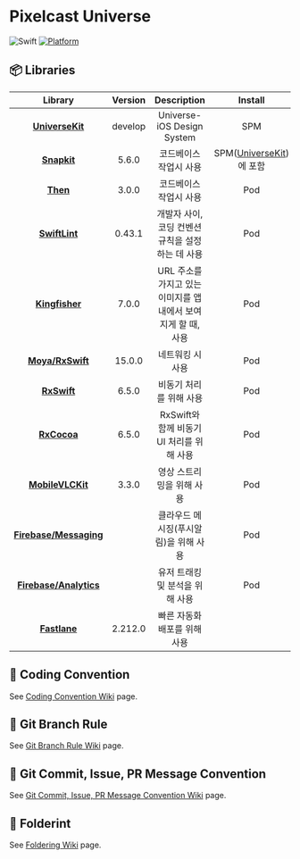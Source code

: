 # Pixelcast Universe
![Swift](https://img.shields.io/badge/Swift-5.0-orange.svg) 
[![Platform](https://img.shields.io/cocoapods/p/LFAlertController.svg?style=flat)](http://creativecommons.org/licenses/by/4.0/)  
  
## 📦 Libraries
|Library|Version|Description|Install|
|:-----:|:-----:|:-----:|:-----:|
|[**UniverseKit**](https://github.com/PXScope/UniverseKit)|develop|Universe-iOS Design System|SPM|
|[**Snapkit**](https://github.com/SnapKit/SnapKit)|5.6.0|코드베이스 작업시 사용|SPM([UniverseKit](https://github.com/PXScope/UniverseKit))에 포함|
|[**Then**](https://github.com/devxoul/Then)|3.0.0|코드베이스 작업시 사용|Pod|
|[**SwiftLint**](https://github.com/realm/SwiftLint)|0.43.1|개발자 사이, 코딩 컨벤션 규칙을 설정하는 데 사용|Pod|
|[**Kingfisher**](https://github.com/onevcat/Kingfisher)|7.0.0|URL 주소를 가지고 있는 이미지를 앱 내에서 보여지게 할 때, 사용|Pod|
|[**Moya/RxSwift**](https://github.com/Moya/Moya)|15.0.0|네트워킹 시 사용|Pod|
|[**RxSwift**](https://github.com/ReactiveX/RxSwift)|6.5.0|비동기 처리를 위해 사용|Pod|
|[**RxCocoa**](https://github.com/ReactiveX/RxSwift)|6.5.0|RxSwift와 함께 비동기 UI 처리를 위해 사용|Pod|
|[**MobileVLCKit**](https://github.com/videolan/vlckit)|3.3.0|영상 스트리밍을 위해 사용|Pod|
|[**Firebase/Messaging**](https://github.com/firebase/firebase-ios-sdk)||클라우드 메시징(푸시알림)을 위해 사용|Pod|
|[**Firebase/Analytics**](https://github.com/firebase/firebase-ios-sdk)||유저 트래킹 및 분석을 위해 사용|Pod|
|[**Fastlane**](https://github.com/fastlane/fastlane)|2.212.0|빠른 자동화 배포를 위해 사용||

## 📖 Coding Convention
See [Coding Convention Wiki](https://github.com/PXScope/Universe-iOS/wiki/Code-Convention) page.

## 🎋 Git Branch Rule
See [Git Branch Rule Wiki](https://github.com/PXScope/Universe-iOS/wiki/Branch-Rule) page.

## 🙌 Git Commit, Issue, PR Message Convention
See [Git Commit, Issue, PR Message Convention Wiki](https://github.com/PXScope/Universe-iOS/wiki/Commit,-Issue,-PR) page.

## 📁 Folderint
See [Foldering Wiki](https://github.com/PXScope/Universe-iOS/wiki/Foldering) page.
